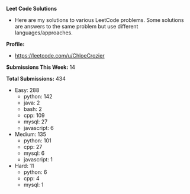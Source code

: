 **Leet Code Solutions**

- Here are my solutions to various LeetCode problems. Some solutions are answers to the same problem but use different languages/approaches.

**Profile:**

- https://leetcode.com/u/ChloeCrozier

**Submissions This Week:** 14

**Total Submissions:** 434
- Easy: 288
  - python: 142
  - java: 2
  - bash: 2
  - cpp: 109
  - mysql: 27
  - javascript: 6
- Medium: 135
  - python: 101
  - cpp: 27
  - mysql: 6
  - javascript: 1
- Hard: 11
  - python: 6
  - cpp: 4
  - mysql: 1